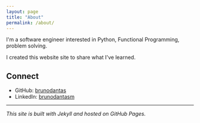 ```yaml
---
layout: page
title: "About"
permalink: /about/
---
```


I'm a software engineer interested in Python, Functional Programming, problem solving.

I created this website site to share what I've learned.

## Connect

- GitHub: [brunodantas](https://github.com/brunodantas)
- LinkedIn: [brunodantasm](https://linkedin.com/in/brunodantasm)

---

*This site is built with Jekyll and hosted on GitHub Pages.*
